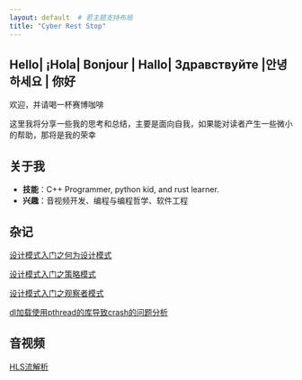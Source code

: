 ```yaml
---
layout: default  # 若主题支持布局
title: "​Cyber ​Rest Stop​"
---
```


## Hello| ¡Hola| Bonjour | Hallo| Здравствуйте |안녕하세요 | 你好
欢迎，并请喝一杯赛博咖啡

这里我将分享一些我的思考和总结，主要是面向自我，如果能对读者产生一些微小的帮助，那将是我的荣幸

## 关于我
- **技能**：C++ Programmer, python kid, and rust learner.
- **兴趣**：音视频开发、编程与编程哲学、软件工程

## 杂记

[设计模式入门之何为设计模式](design_pattern/template.md)

[设计模式入门之策略模式](design_pattern/strategy.md)

[设计模式入门之观察者模式](design_pattern/observer.md)

[dl加载使用pthread的库导致crash的问题分析](gdb/动态记载library缺少pthread符号.md)


## 音视频

[HLS流解析](av/HLS流详解.md)